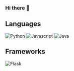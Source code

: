 ### Hi there 👋
## Languages
![Python](https://img.shields.io/badge/Python-purple.svg?&style=for-the-badge&logo=Python&logoColor=white)
![Javascript](https://img.shields.io/badge/Javascript-yellow.svg?&style=for-the-badge&logo=Javascript&logoColor=white)
![Java](https://img.shields.io/badge/Java-red.svg?&style=for-the-badge&logo=java&logoColor=white)

## Frameworks
![Flask](https://img.shields.io/badge/Flask-black.svg?&style=for-the-badge&logo=Flaskn&logoColor=white)
